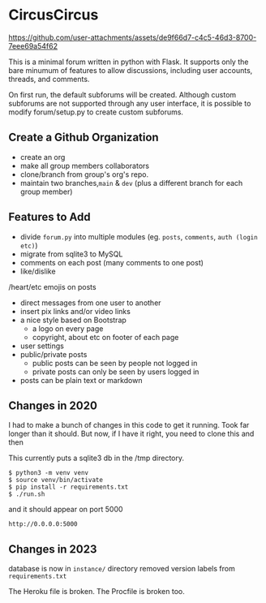 # CircusCircus

https://github.com/user-attachments/assets/de9f66d7-c4c5-46d3-8700-7eee69a54f62

This is a minimal forum written in python with Flask. It supports only the bare minumum of features to allow discussions, including user accounts, threads, and comments.

On first run, the default subforums will be created. Although custom subforums are not supported through any user interface, it is possible to modify forum/setup.py to create custom subforums.

## Create a Github Organization

- create an org
- make all group members collaborators
- clone/branch from group's org's repo.
- maintain two branches,`main` & `dev` (plus a different branch for each group member)

## Features to Add

- divide `forum.py` into multiple modules (eg. `posts`, `comments`, `auth (login etc)`)
- migrate from sqlite3 to MySQL
- comments on each post (many comments to one post)
- like/dislike

/heart/etc emojis on posts
- direct messages from one user to another
- insert pix links and/or video links
- a nice style based on Bootstrap
  - a logo on every page
  - copyright, about etc on footer of each page
- user settings
- public/private posts
  - public posts can be seen by people not logged in
  - private posts can only be seen by users logged in
- posts can be plain text or markdown

## Changes in 2020

I had to make a bunch of changes in this code to get it running. Took far longer than it should.
But now, if I have it right, you need to clone this and then

This currently puts a sqlite3 db in the /tmp directory.

```
$ python3 -m venv venv
$ source venv/bin/activate
$ pip install -r requirements.txt
$ ./run.sh
```

and it should appear on port 5000

`http://0.0.0.0:5000`

## Changes in 2023

database is now in `instance/` directory
removed version labels from `requirements.txt`

The Heroku file is broken.
The Procfile is broken too.
